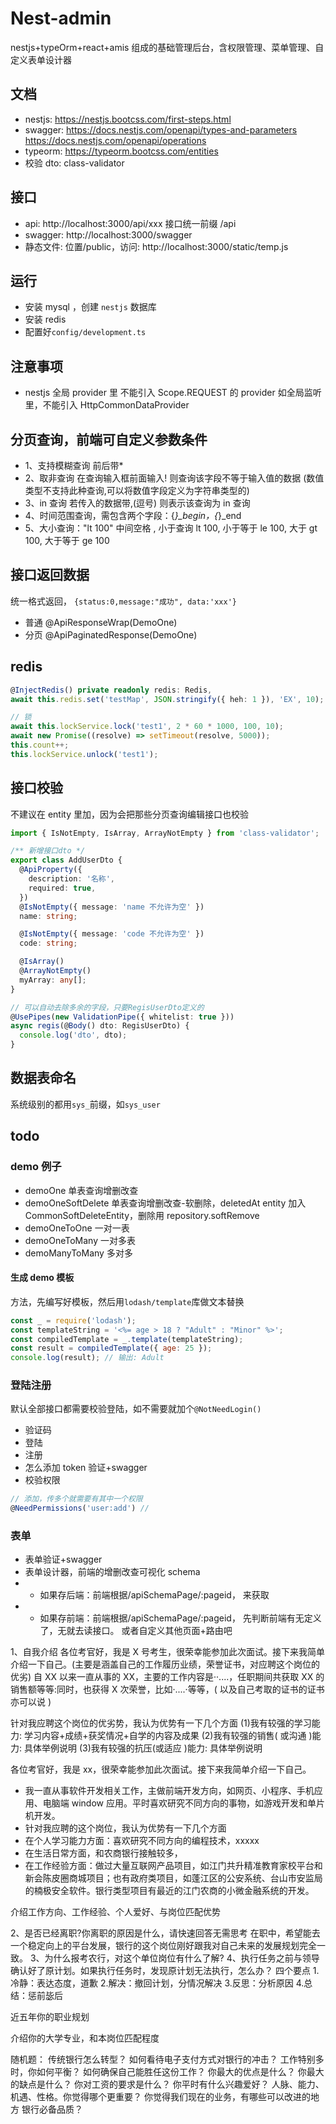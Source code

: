 # Nest-admin

nestjs+typeOrm+react+amis 组成的基础管理后台，含权限管理、菜单管理、自定义表单设计器

## 文档

- nestjs: https://nestjs.bootcss.com/first-steps.html
- swagger: https://docs.nestjs.com/openapi/types-and-parameters
  https://docs.nestjs.com/openapi/operations
- typeorm: https://typeorm.bootcss.com/entities
- 校验 dto: class-validator

## 接口

- api: http://localhost:3000/api/xxx 接口统一前缀 /api
- swagger: http://localhost:3000/swagger
- 静态文件: 位置/public，访问: http://localhost:3000/static/temp.js

## 运行

- 安装 mysql ，创建 `nestjs` 数据库
- 安装 redis
- 配置好`config/development.ts`

## 注意事项

- nestjs 全局 provider 里 不能引入 Scope.REQUEST 的 provider
  如全局监听里，不能引入 HttpCommonDataProvider

## 分页查询，前端可自定义参数条件

- 1、支持模糊查询 前后带\*
- 2、取非查询 在查询输入框前面输入! 则查询该字段不等于输入值的数据 (数值类型不支持此种查询,可以将数值字段定义为字符串类型的)
- 3、in 查询 若传入的数据带,(逗号) 则表示该查询为 in 查询
- 4、时间范围查询，需包含两个字段：{_}\_begin，{_}\_end
- 5、大小查询："lt 100" 中间空格 , 小于查询 lt 100, 小于等于 le 100, 大于 gt 100, 大于等于 ge 100

## 接口返回数据

统一格式返回， `{status:0,message:"成功", data:'xxx'}`

- 普通 @ApiResponseWrap(DemoOne)
- 分页 @ApiPaginatedResponse(DemoOne)

## redis

```ts
@InjectRedis() private readonly redis: Redis,
await this.redis.set('testMap', JSON.stringify({ heh: 1 }), 'EX', 10);

// 锁
await this.lockService.lock('test1', 2 * 60 * 1000, 100, 10);
await new Promise((resolve) => setTimeout(resolve, 5000));
this.count++;
this.lockService.unlock('test1');
```

## 接口校验

不建议在 entity 里加，因为会把那些分页查询编辑接口也校验

```ts
import { IsNotEmpty, IsArray, ArrayNotEmpty } from 'class-validator';

/** 新增接口dto */
export class AddUserDto {
  @ApiProperty({
    description: '名称',
    required: true,
  })
  @IsNotEmpty({ message: 'name 不允许为空' })
  name: string;

  @IsNotEmpty({ message: 'code 不允许为空' })
  code: string;

  @IsArray()
  @ArrayNotEmpty()
  myArray: any[];
}

// 可以自动去除多余的字段，只要RegisUserDto定义的
@UsePipes(new ValidationPipe({ whitelist: true }))
async regis(@Body() dto: RegisUserDto) {
  console.log('dto', dto);
}
```

## 数据表命名

系统级别的都用`sys_`前缀，如`sys_user`

## todo

### demo 例子

- demoOne 单表查询增删改查
- demoOneSoftDelete 单表查询增删改查-软删除，deletedAt
  entity 加入 CommonSoftDeleteEntity，删除用 repository.softRemove
- demoOneToOne 一对一表
- demoOneToMany 一对多表
- demoManyToMany 多对多

#### 生成 demo 模板

方法，先编写好模板，然后用`lodash/template`库做文本替换

```js
const _ = require('lodash');
const templateString = '<%= age > 18 ? "Adult" : "Minor" %>';
const compiledTemplate = _.template(templateString);
const result = compiledTemplate({ age: 25 });
console.log(result); // 输出: Adult
```

### 登陆注册

默认全部接口都需要校验登陆，如不需要就加个`@NotNeedLogin()`

- 验证码
- 登陆
- 注册
- 怎么添加 token 验证+swagger
- 校验权限

```ts
// 添加，传多个就需要有其中一个权限
@NeedPermissions('user:add') //
```

###

### 表单

- 表单验证+swagger
- 表单设计器，前端的增删改查可视化 schema
- - 如果存后端：前端根据/apiSchemaPage/:pageid， 来获取
- - 如果存前端：前端根据/apiSchemaPage/:pageid， 先判断前端有无定义了，无就去读接口。 或者自定义其他页面+路由吧

1、自我介绍
各位考官好，我是 X 号考生，很荣幸能参加此次面试。接下来我简单介绍一下自己。(主要是涵盖自己的工作履历业绩，荣誉证书，对应聘这个岗位的优劣)
自 XX 以来一直从事的 XX，主要的工作内容是··....，任职期间共获取 XX 的销售额等等:同时，也获得 X 次荣誉，比如·....·等等，( 以及自己考取的证书的证书亦可以说 )

针对我应聘这个岗位的优劣势，我认为优势有一下几个方面
(1)我有较强的学习能力: 学习内容+成绩+获奖情况+自学的内容及成果
(2)我有较强的销售( 或沟通 )能力: 具体举例说明
(3)我有较强的抗压(或适应 )能力: 具体举例说明

各位考官好，我是 xx，很荣幸能参加此次面试。接下来我简单介绍一下自己。

- 我一直从事软件开发相关工作，主做前端开发方向，如网页、小程序、手机应用、电脑端 window 应用。平时喜欢研究不同方向的事物，如游戏开发和单片机开发。
- 针对我应聘的这个岗位，我认为优势有一下几个方面
- 在个人学习能力方面：喜欢研究不同方向的编程技术，xxxxx
- 在生活日常方面，和农商银行接触较多，
- 在工作经验方面：做过大量互联网产品项目，如江门共升精准教育家校平台和新会陈皮圈商城项目；也有政府类项目，如蓬江区的公安系统、台山市安监局的楠极安全软件。银行类型项目有最近的江门农商的小微金融系统的开发。

介绍工作方向、工作经验、个人爱好、与岗位匹配优势

2、是否已经离职?你离职的原因是什么，请快速回答无需思考
在职中，希望能去一个稳定向上的平台发展，银行的这个岗位刚好跟我对自己未来的发展规划完全一致。
3、为什么报考农行，对这个单位岗位有什么了解?
4、执行任务之前与领导确认好了原计划。如果执行任务时，发现原计划无法执行，怎么办？
四个要点 1.冷静：表达态度，道歉 2.解决：撤回计划，分情况解决 3.反思：分析原因 4.总结：惩前毖后

近五年你的职业规划

介绍你的大学专业，和本岗位匹配程度

随机题：
传统银行怎么转型？
如何看待电子支付方式对银行的冲击？
工作特别多时，你如何平衡？
如何确保自己能胜任这份工作？
你最大的优点是什么？
你最大的缺点是什么？
你对工资的要求是什么？
你平时有什么兴趣爱好？
人脉、能力、机遇、性格。你觉得哪个更重要？
你觉得我们现在的业务，有哪些可以改进的地方
银行必备品质？
